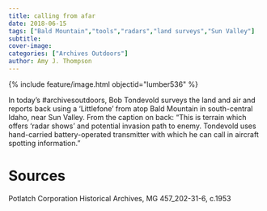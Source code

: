 ```yaml
---
title: calling from afar
date: 2018-06-15
tags: ["Bald Mountain","tools","radars","land surveys","Sun Valley"]
subtitle: 
cover-image: 
categories: ["Archives Outdoors"]
author: Amy J. Thompson
---
```


{% include feature/image.html objectid="lumber536" %}

In today’s #archivesoutdoors, Bob Tondevold surveys the land and air and reports back using a ‘Littlefone’ from atop Bald Mountain in south-central Idaho, near Sun Valley. From the caption on back: “This is terrain which offers ‘radar shows’ and potential invasion path to enemy. Tondevold uses hand-carried battery-operated transmitter with which he can call in aircraft spotting information.”

# Sources

Potlatch Corporation Historical Archives, MG 457_202-31-6, c.1953